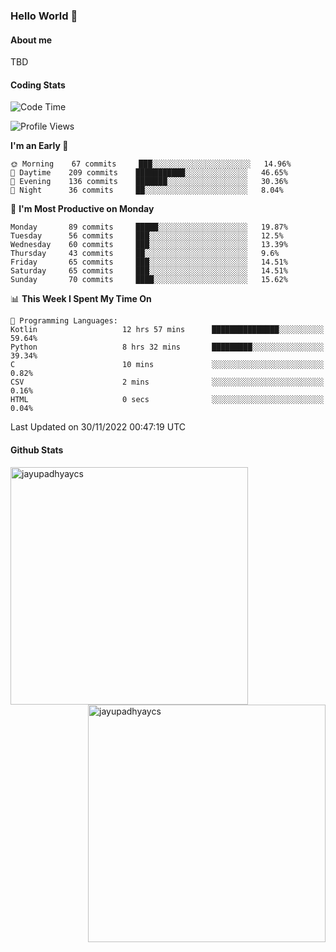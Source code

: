 ### Hello World 👋
#### About me
TBD
#### Coding Stats
<!--START_SECTION:waka-->
![Code Time](http://img.shields.io/badge/Code%20Time-307%20hrs%2042%20mins-blue)

![Profile Views](http://img.shields.io/badge/Profile%20Views-0-blue)

**I'm an Early 🐤** 

```text
🌞 Morning    67 commits     ███░░░░░░░░░░░░░░░░░░░░░░   14.96% 
🌆 Daytime    209 commits    ███████████░░░░░░░░░░░░░░   46.65% 
🌃 Evening    136 commits    ███████░░░░░░░░░░░░░░░░░░   30.36% 
🌙 Night      36 commits     ██░░░░░░░░░░░░░░░░░░░░░░░   8.04%

```
📅 **I'm Most Productive on Monday** 

```text
Monday       89 commits     █████░░░░░░░░░░░░░░░░░░░░   19.87% 
Tuesday      56 commits     ███░░░░░░░░░░░░░░░░░░░░░░   12.5% 
Wednesday    60 commits     ███░░░░░░░░░░░░░░░░░░░░░░   13.39% 
Thursday     43 commits     ██░░░░░░░░░░░░░░░░░░░░░░░   9.6% 
Friday       65 commits     ███░░░░░░░░░░░░░░░░░░░░░░   14.51% 
Saturday     65 commits     ███░░░░░░░░░░░░░░░░░░░░░░   14.51% 
Sunday       70 commits     ████░░░░░░░░░░░░░░░░░░░░░   15.62%

```


📊 **This Week I Spent My Time On** 

```text
💬 Programming Languages: 
Kotlin                   12 hrs 57 mins      ███████████████░░░░░░░░░░   59.64% 
Python                   8 hrs 32 mins       █████████░░░░░░░░░░░░░░░░   39.34% 
C                        10 mins             ░░░░░░░░░░░░░░░░░░░░░░░░░   0.82% 
CSV                      2 mins              ░░░░░░░░░░░░░░░░░░░░░░░░░   0.16% 
HTML                     0 secs              ░░░░░░░░░░░░░░░░░░░░░░░░░   0.04%

```


 Last Updated on 30/11/2022 00:47:19 UTC
<!--END_SECTION:waka-->
#### Github Stats

<p  ><img align="left" src="https://github-readme-stats.vercel.app/api/top-langs?username=jayupadhyaycs&theme=tokyonight&show_icons=true&locale=en&layout=compact" alt="jayupadhyaycs" width="380px"  /> 
<img align="right" src="https://github-readme-streak-stats.herokuapp.com/?user=jayupadhyaycs&theme=tokyonight&" alt="jayupadhyaycs" width="380px"/>
</p>




<!--
**JayUpadhyayCS/JayUpadhyayCS** is a ✨ _special_ ✨ repository because its `README.md` (this file) appears on your GitHub profile.

Here are some ideas to get you started:

- 🔭 I’m currently working on ...
- 🌱 I’m currently learning ...
- 👯 I’m looking to collaborate on ...
- 🤔 I’m looking for help with ...
- 💬 Ask me about ...
- 📫 How to reach me: ...
- 😄 Pronouns: ...
- ⚡ Fun fact: ...
-->

